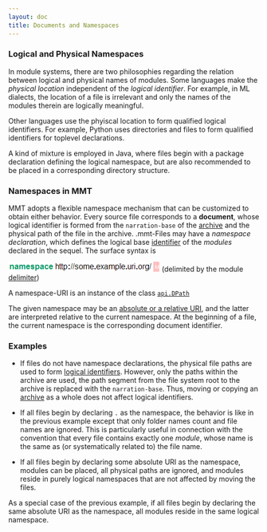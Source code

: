```yaml
---
layout: doc
title: Documents and Namespaces
---
```



### Logical and Physical Namespaces
In module systems, there are two philosophies regarding the relation between logical and physical names of modules.
Some languages make the *physical location* independent of the *logical identifier*. For example, in ML dialects, the location of a file is irrelevant and only the names of the modules therein are logically meaningful.

Other languages use the phyiscal location to form qualified logical identifiers. For example, Python uses directories and files to form qualified identifiers for toplevel declarations.

A kind of mixture is employed in Java, where files begin with a package declaration defining the logical namespace, but are also recommended to be placed in a corresponding directory structure.

### Namespaces in MMT
MMT adopts a flexible namespace mechanism that can be customized to obtain either behavior.
Every source file corresponds to a **document**, whose logical identifier is formed from the `narration-base` of the [archive](../applications/archives.html) and the physical path of the file in the archive. .mmt-Files may have a *namespace declaration*, which defines the logical base [identifier](../api/uris.html) of the *modules* declared in the sequel. The surface syntax is

![`namespace http://some.example.uri.org/ \GS`](/doc/img/namespace.png) (delimited by the module [delimiter](delimiters.html))

A namespace-URI is an instance of the class [`api.DPath`](https://uniformal.github.io/apidoc/index.html#info.kwarc.mmt.api.DPath)

The given namespace may be an [absolute or a relative URI](../api/uris.html), and the latter are interpreted relative to the current namespace. At the beginning of a file, the current namespace is the corresponding document identifier.

### Examples

* If files do not have namespace declarations, the physical file paths are used to form [logical identifiers](../api/uris.html).
However, only the paths within the archive are used, the path segment from the file system root to the archive is replaced with the `narration-base`. Thus, moving or copying an [archive](../applications/archives.html) as a whole does not affect logical identifiers.
* If all files begin by declaring `.` as the namespace, the behavior is like in the previous example except that only folder names count and file names are ignored.
This is particularly useful in connection with the convention that every file contains exactly one *module*, whose name is the same as (or systematically related to) the file name.

* If all files begin by declaring some absolute URI as the namespace, modules can be placed, all physical paths are ignored, and modules reside in purely logical namespaces that are not affected by moving the files.

As a special case of the previous example, if all files begin by declaring the same absolute URI as the namespace, all modules reside in the same logical namespace. 
